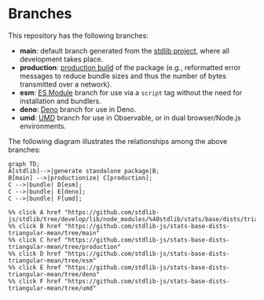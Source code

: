 <!--

@license Apache-2.0

Copyright (c) 2022 The Stdlib Authors.

Licensed under the Apache License, Version 2.0 (the "License");
you may not use this file except in compliance with the License.
You may obtain a copy of the License at

    http://www.apache.org/licenses/LICENSE-2.0

Unless required by applicable law or agreed to in writing, software
distributed under the License is distributed on an "AS IS" BASIS,
WITHOUT WARRANTIES OR CONDITIONS OF ANY KIND, either express or implied.
See the License for the specific language governing permissions and
limitations under the License.

-->

# Branches

This repository has the following branches:

-   **main**: default branch generated from the [stdlib project][stdlib-url], where all development takes place.
-   **production**: [production build][production-url] of the package (e.g., reformatted error messages to reduce bundle sizes and thus the number of bytes transmitted over a network).
-   **esm**: [ES Module][esm-url] branch for use via a `script` tag without the need for installation and bundlers.
-   **deno**: [Deno][deno-url] branch for use in Deno.
-   **umd**: [UMD][umd-url] branch for use in Observable, or in dual browser/Node.js environments.

The following diagram illustrates the relationships among the above branches:

```mermaid
graph TD;
A[stdlib]-->|generate standalone package|B;
B[main] -->|productionize| C[production];
C -->|bundle| D[esm];
C -->|bundle| E[deno];
C -->|bundle| F[umd];

%% click A href "https://github.com/stdlib-js/stdlib/tree/develop/lib/node_modules/%40stdlib/stats/base/dists/triangular/mean"
%% click B href "https://github.com/stdlib-js/stats-base-dists-triangular-mean/tree/main"
%% click C href "https://github.com/stdlib-js/stats-base-dists-triangular-mean/tree/production"
%% click D href "https://github.com/stdlib-js/stats-base-dists-triangular-mean/tree/esm"
%% click E href "https://github.com/stdlib-js/stats-base-dists-triangular-mean/tree/deno"
%% click F href "https://github.com/stdlib-js/stats-base-dists-triangular-mean/tree/umd"
```

[stdlib-url]: https://github.com/stdlib-js/stdlib/tree/develop/lib/node_modules/%40stdlib/stats/base/dists/triangular/mean
[production-url]: https://github.com/stdlib-js/stats-base-dists-triangular-mean/tree/production
[deno-url]: https://github.com/stdlib-js/stats-base-dists-triangular-mean/tree/deno
[umd-url]: https://github.com/stdlib-js/stats-base-dists-triangular-mean/tree/umd
[esm-url]: https://github.com/stdlib-js/stats-base-dists-triangular-mean/tree/esm